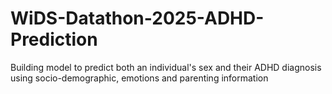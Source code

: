 # WiDS-Datathon-2025-ADHD-Prediction
Building model to predict both an individual's sex and their ADHD diagnosis using socio-demographic, emotions and parenting information
